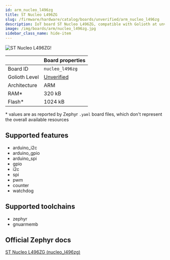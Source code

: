 ```yaml
---
id: arm_nucleo_l496zg
title: ST Nucleo L496ZG
slug: /firmware/hardware/catalog/boards/unverified/arm_nucleo_l496zg
description: IoT board ST Nucleo L496ZG, compatible with Golioth at unverified level.
image: /img/boards/arm/nucleo_l496zg.jpg
sidebar_class_name: hide-item
---
```


[//]: # (This is an auto-generated file, do not edit! Changes to it will be lost upon re-generation)

![ST Nucleo L496ZG!](/img/boards/arm/nucleo_l496zg.jpg "ST Nucleo L496ZG")

|                | Board properties     |
| -------------  | -------------------- |
| Board ID       | `nucleo_l496zg` |
| Golioth Level  | [Unverified](/firmware/hardware#unverified-boards) |
| Architecture   | ARM |
| RAM*           | 320 kB |
| Flash*         | 1024 kB |

\* values are as reported by Zephyr `.yaml` board files, which don't represent the overall available resources



## Supported features

* arduino_i2c
* arduino_gpio
* arduino_spi
* gpio
* i2c
* spi
* pwm
* counter
* watchdog

## Supported toolchains

* zephyr
* gnuarmemb

## Official Zephyr docs

[ST Nucleo L496ZG (nucleo_l496zg)](https://docs.zephyrproject.org/latest/boards/arm/nucleo_l496zg/doc/index.html)
